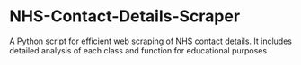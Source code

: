 # NHS-Contact-Details-Scraper
A Python script for efficient web scraping of NHS contact details. It includes detailed analysis of each class and function for educational purposes

